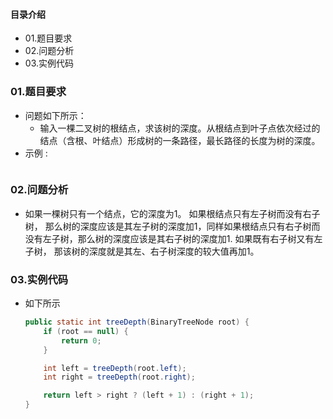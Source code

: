 #### 目录介绍
- 01.题目要求
- 02.问题分析
- 03.实例代码










### 01.题目要求
- 问题如下所示：
    - 输入一棵二叉树的根结点，求该树的深度。从根结点到叶子点依次经过的结点（含根、叶结点）形成树的一条路径，最长路径的长度为树的深度。
- 示例 :
    ```

    ```




### 02.问题分析
- 如果一棵树只有一个结点，它的深度为1。 如果根结点只有左子树而没有右子树， 那么树的深度应该是其左子树的深度加1，同样如果根结点只有右子树而没有左子树，那么树的深度应该是其右子树的深度加1. 如果既有右子树又有左子树， 那该树的深度就是其左、右子树深度的较大值再加1。


### 03.实例代码
- 如下所示
    ```java
    public static int treeDepth(BinaryTreeNode root) {
        if (root == null) {
            return 0;
        }
    
        int left = treeDepth(root.left);
        int right = treeDepth(root.right);
    
        return left > right ? (left + 1) : (right + 1);
    }
    ```















